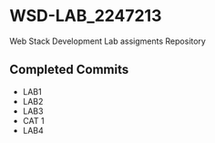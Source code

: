 # WSD-LAB_2247213
Web Stack Development Lab assigments Repository

## Completed Commits
- LAB1
- LAB2
- LAB3
- CAT 1 
- LAB4


